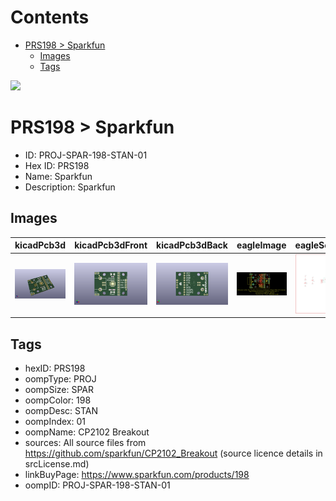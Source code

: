 



Contents
========

* [PRS198 > Sparkfun](#prs198--sparkfun)
	* [Images](#images)
	* [Tags](#tags)
  
![][im]
# PRS198 > Sparkfun

- ID: PROJ-SPAR-198-STAN-01
- Hex ID: PRS198
- Name: Sparkfun
- Description: Sparkfun

## Images
  
  

|kicadPcb3d|kicadPcb3dFront|kicadPcb3dBack|eagleImage|eagleSchemImage|
| :---: | :---: | :---: | :---: | :---: |
|[![kicadPcb3d](kicadPcb3d_140.png)](kicadPcb3d.png)|[![kicadPcb3dFront](kicadPcb3dFront_140.png)](kicadPcb3dFront.png)|[![kicadPcb3dBack](kicadPcb3dBack_140.png)](kicadPcb3dBack.png)|[![eagleImage](eagleImage_140.png)](eagleImage.png)|[![eagleSchemImage](eagleSchemImage_140.png)](eagleSchemImage.png)|

## Tags

- hexID: PRS198
- oompType: PROJ
- oompSize: SPAR
- oompColor: 198
- oompDesc: STAN
- oompIndex: 01
- oompName: CP2102 Breakout
- sources: All source files from https://github.com/sparkfun/CP2102_Breakout (source licence details in srcLicense.md)
- linkBuyPage: https://www.sparkfun.com/products/198
- oompID: PROJ-SPAR-198-STAN-01



[im]: kicadPcb3d_450.png
